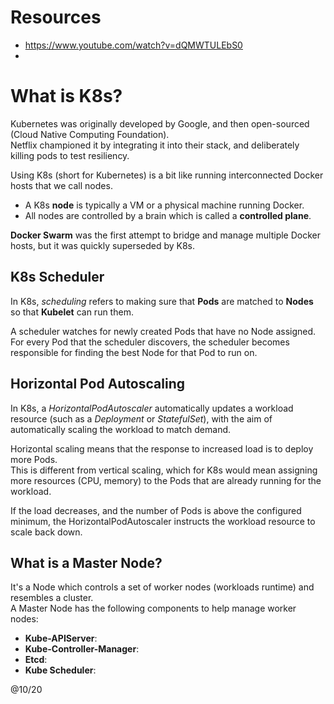 # Resources 

- https://www.youtube.com/watch?v=dQMWTULEbS0
- 

# What is K8s?

Kubernetes was originally developed by Google, and then open-sourced (Cloud Native Computing Foundation).  
Netflix championed it by integrating it into their stack, and deliberately killing pods to test resiliency. 

Using K8s (short for Kubernetes) is a bit like running interconnected Docker hosts that we call nodes.  
- A K8s **node** is typically a VM or a physical machine running Docker.
- All nodes are controlled by a brain which is called a **controlled plane**.  

**Docker Swarm** was the first attempt to bridge and manage multiple Docker hosts, but it was quickly superseded by K8s.  

## K8s Scheduler

In K8s, _scheduling_ refers to making sure that **Pods** are matched to **Nodes** so that **Kubelet** can run them.  

A scheduler watches for newly created Pods that have no Node assigned.  
For every Pod that the scheduler discovers, the scheduler becomes responsible for finding the best Node for that Pod to run on.  

## Horizontal Pod Autoscaling

In K8s, a _HorizontalPodAutoscaler_ automatically updates a workload resource (such as a _Deployment_ or _StatefulSet_), 
with the aim of automatically scaling the workload to match demand.  

Horizontal scaling means that the response to increased load is to deploy more Pods.  
This is different from vertical scaling, which for K8s would mean assigning more resources (CPU, memory) to the Pods that 
are already running for the workload. 

If the load decreases, and the number of Pods is above the configured minimum, the HorizontalPodAutoscaler instructs the 
workload resource to scale back down.

## What is a Master Node?

It's a Node which controls a set of worker nodes (workloads runtime) and resembles a cluster.  
A Master Node has the following components to help manage worker nodes:
- **Kube-APIServer**:
- **Kube-Controller-Manager**:
- **Etcd**:
- **Kube Scheduler**:


@10/20
